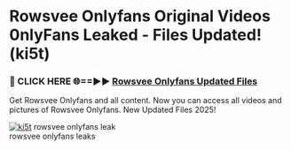 # Rowsvee Onlyfans Original Videos 0nlyFans Leaked - Files Updated! (ki5t)

<h3>🔴 CLICK HERE 🌐==►► <a href="https://tinyurl.com/2wckxsce" rel="nofollow">Rowsvee Onlyfans Updated Files</a></h3>

Get Rowsvee Onlyfans and all content. Now you can access all videos and pictures of Rowsvee Onlyfans. New Updated Files 2025!

[![ki5t](https://i.imgur.com/AFduVYN.gif)](https://tinyurl.com/2wckxsce)
rowsvee onlyfans leak<br>
rowsvee onlyfans leaks